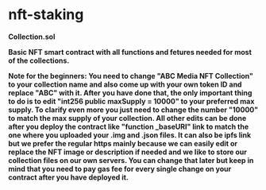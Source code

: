 # nft-staking

<b>Collection.sol<b>

Basic NFT smart contract with all functions and fetures needed for most of the collections.

Note for the beginners:
You need to change "ABC Media NFT Collection" to your collection name and also come up with your own token ID and replace "ABC" with it. After you have done that, the only important thing to do is to edit "int256 public maxSupply = 10000" to your preferred max supply. To clarify even more you just need to change the number "10000" to match the max supply of your collection. All other edits can be done after you deploy the contract like "function _baseURI" link to match the one where you uploaded your .img and .json files. It can also be ipfs link but we prefer the regular https mainly because we can easily edit or replace the NFT image or description if needed and we like to store our collection files on our own servers. You can change that later but keep in mind that you need to pay gas fee for every single change on your contract after you have deployed it.
